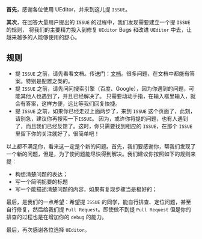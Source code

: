 **首先**，感谢各位使用 UEditor，并来到这儿提 `ISSUE`。

**其次**，在回答大量用户提出的 `ISSUE` 的过程中，我们发现需要建立一个提 `ISSUE` 的规则，
将我们的主要精力投入到修复 `UEditor` Bugs 和改进 `UEditor` 中去，让越来越多的人能够使用的舒心。

## 规则

* 提 `ISSUE` 之前，请先看看文档。传送门：[文档](http://fex.baidu.com/ueditor/)。很多问题，在文档中都能有答案。特别是配置之类的。
* 提 `ISSUE` 之前，请先问问搜索引擎（百度、Google），因为你遇到的问题，可能其他人也遇到了，并且已经解决了。
只需要动动手指，在输入框里输入，就会有答案，这样方便，远比等我们回复快捷。
* 提 `ISSUE` 之前，如果你已经走过上面两步了，来到 `ISSUE` 这个页面了，此刻，请别急，建议你再搜索一下`ISSUE`。
因为，或许你将提的问题，也有人遇到了，而且我们已经反馈了。这时，你只需要找到相应的 `ISSUE`，在那个 `ISSUE` 里留下你的关注就好了。很简单吧！

以上都不满足你，看来这一定是个新的问题。首先，我们要感谢你，帮我们发现了一个新的问题，但是，为了使问题能尽快得到解决。我们建议你按照如下的规则来提：

* 构想清楚问题的表达；
* 写一个简明扼要的标题
* 写一个能描述清楚问题的内容，如果有复现步骤当是极好的；

最后，是我们的一点希望：希望提 `ISSUE` 的同学，能自行排查、定位问题，甚至自行修复，然后给我们提 `Pull Request`。即使做不到提 `Pull Request`
但是你的排查的过程也是在增加你的 `debug` 的能力。

最后，再次感谢各位选择 `UEditor`。
